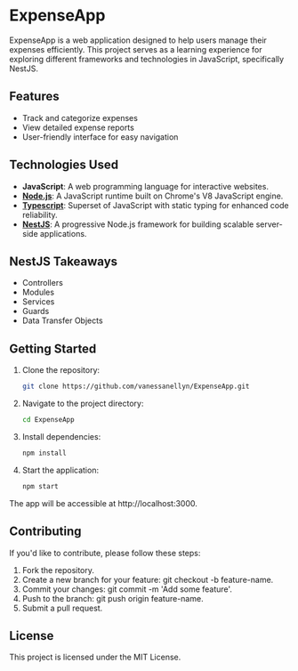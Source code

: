 # ExpenseApp
ExpenseApp is a web application designed to help users manage their expenses efficiently. This project serves as a learning experience for exploring different frameworks and technologies in JavaScript, specifically NestJS.

## Features
- Track and categorize expenses
- View detailed expense reports
- User-friendly interface for easy navigation

## Technologies Used
- **JavaScript**: A web programming language for interactive websites.
- **[Node.js](https://nodejs.org/en)**: A JavaScript runtime built on Chrome's V8 JavaScript engine.
- **[Typescript](https://www.typescriptlang.org/)**: Superset of JavaScript with static typing for enhanced code reliability.
- **[NestJS](https://nestjs.com/)**: A progressive Node.js framework for building scalable server-side applications.
  
## NestJS Takeaways 
- Controllers
- Modules
- Services
- Guards
- Data Transfer Objects

## Getting Started

1. Clone the repository:
      ```bash
      git clone https://github.com/vanessanellyn/ExpenseApp.git

2. Navigate to the project directory:
      ```bash
      cd ExpenseApp

3. Install dependencies:
      ```bash
      npm install

4. Start the application:
      ```bash
      npm start

The app will be accessible at http://localhost:3000.

## Contributing
If you'd like to contribute, please follow these steps:

1. Fork the repository.
2. Create a new branch for your feature: git checkout -b feature-name.
3. Commit your changes: git commit -m 'Add some feature'.
4. Push to the branch: git push origin feature-name.
5. Submit a pull request.

## License
This project is licensed under the MIT License.
